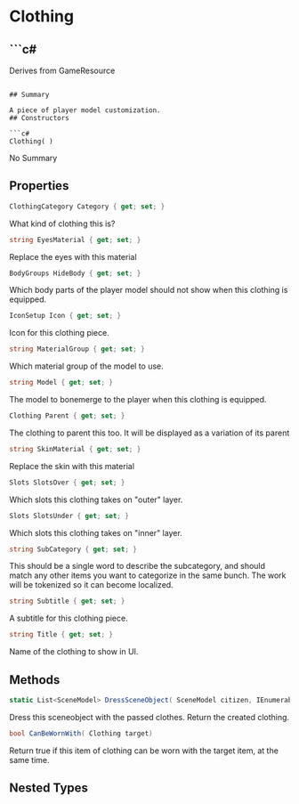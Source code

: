 # Clothing

## ```c#
Derives from GameResource
```

## Summary

A piece of player model customization.
## Constructors

```c#
Clothing( ) 
```
No Summary
## Properties

```c#
ClothingCategory Category { get; set; } 
```
What kind of clothing this is?
```c#
string EyesMaterial { get; set; } 
```
Replace the eyes with this material
```c#
BodyGroups HideBody { get; set; } 
```
Which body parts of the player model should not show when this clothing is equipped.
```c#
IconSetup Icon { get; set; } 
```
Icon for this clothing piece.
```c#
string MaterialGroup { get; set; } 
```
Which material group of the model to use.
```c#
string Model { get; set; } 
```
The model to bonemerge to the player when this clothing is equipped.
```c#
Clothing Parent { get; set; } 
```
The clothing to parent this too.  It will be displayed as a variation of its parent
```c#
string SkinMaterial { get; set; } 
```
Replace the skin with this material
```c#
Slots SlotsOver { get; set; } 
```
Which slots this clothing takes on "outer" layer.
```c#
Slots SlotsUnder { get; set; } 
```
Which slots this clothing takes on "inner" layer.
```c#
string SubCategory { get; set; } 
```
This should be a single word to describe the subcategory, and should match any other items you want to categorize in the same bunch. The work will be tokenized so it can become localized.
```c#
string Subtitle { get; set; } 
```
A subtitle for this clothing piece.
```c#
string Title { get; set; } 
```
Name of the clothing to show in UI.
## Methods

```c#
static List<SceneModel> DressSceneObject( SceneModel citizen, IEnumerable<Clothing> Clothing) 
```
Dress this sceneobject with the passed clothes. Return the created clothing.
```c#
bool CanBeWornWith( Clothing target) 
```
Return true if this item of clothing can be worn with the target item, at the same time.
## Nested Types

